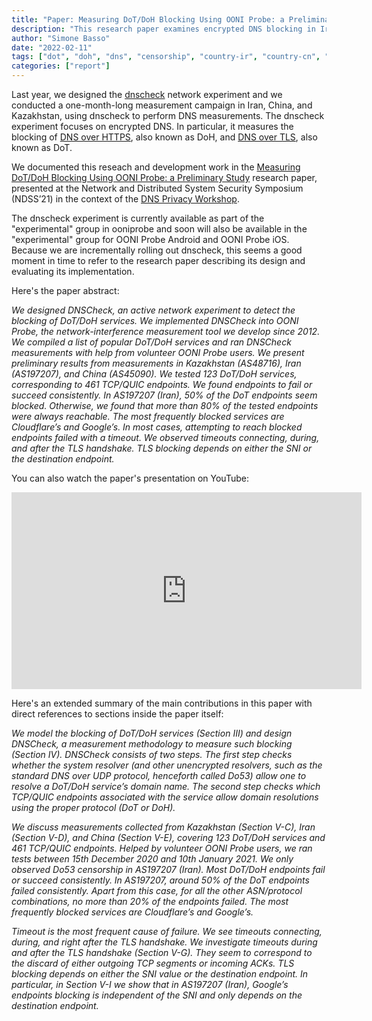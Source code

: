 ```yaml
---
title: "Paper: Measuring DoT/DoH Blocking Using OONI Probe: a Preliminary Study"
description: "This research paper examines encrypted DNS blocking in Iran, China, and Kazakhstan."
author: "Simone Basso"
date: "2022-02-11"
tags: ["dot", "doh", "dns", "censorship", "country-ir", "country-cn", "country-kz", "paper"]
categories: ["report"]
---
```


Last year, we designed the [dnscheck](https://github.com/ooni/spec/blob/master/nettests/ts-028-dnscheck.md)
network experiment and we conducted a one-month-long measurement campaign in Iran, China, and
Kazakhstan, using dnscheck to perform DNS measurements.
The dnscheck experiment focuses on encrypted DNS. In particular, it measures the blocking of
[DNS over HTTPS](https://datatracker.ietf.org/doc/html/rfc8484), also known as DoH, and [DNS
over TLS](https://datatracker.ietf.org/doc/html/rfc7858), also known as DoT.

We documented this reseach and development work in the [Measuring
DoT/DoH Blocking Using OONI Probe: a Preliminary Study](https://www.ndss-symposium.org/wp-content/uploads/dnspriv21-02-paper.pdf)
research paper, presented at the Network and Distributed System Security Symposium (NDSS’21) in
the context of the [DNS Privacy Workshop](https://www.ndss-symposium.org/ndss-program/dns-privacy-2021/).

The dnscheck experiment is currently available as part of the "experimental" group in ooniprobe and soon
will also be available in the "experimental" group for OONI Probe Android and OONI Probe iOS. Because
we are incrementally rolling out dnscheck, this seems a good moment in time to refer to the research paper
describing its design and evaluating its implementation.

Here's the paper abstract:

*We designed DNSCheck, an active network experiment to detect the blocking of DoT/DoH
services. We implemented DNSCheck into OONI Probe, the network-interference
measurement tool we develop since 2012. We compiled a list of popular DoT/DoH
services and ran DNSCheck measurements with help from volunteer OONI Probe users. We present
preliminary results from measurements in Kazakhstan (AS48716), Iran (AS197207), and China
(AS45090). We tested 123 DoT/DoH services, corresponding to 461 TCP/QUIC endpoints. We
found endpoints to fail or succeed consistently. In AS197207 (Iran), 50% of the DoT endpoints
seem blocked. Otherwise, we found that more than 80% of the tested endpoints were always
reachable. The most frequently blocked services are Cloudflare’s and Google’s. In most cases,
attempting to reach blocked endpoints failed with a timeout. We observed timeouts
connecting, during, and after the TLS handshake. TLS blocking depends on either
the SNI or the destination endpoint.*

You can also watch the paper's presentation on YouTube:

<iframe width="560" height="315" src="https://www.youtube-nocookie.com/embed/wggz3CcctO0?start=1859"
        title="YouTube video player" frameborder="0"
        allow="accelerometer; autoplay; clipboard-write; encrypted-media; gyroscope; picture-in-picture"
        allowfullscreen></iframe>

Here's an extended summary of the main contributions in this paper with
direct references to sections inside the paper itself:

*We model the blocking of DoT/DoH services (Section III)
and design DNSCheck, a measurement methodology to measure
such blocking (Section IV). DNSCheck consists of two
steps. The first step checks whether the system resolver
(and other unencrypted resolvers, such as the standard
DNS over UDP protocol, henceforth called Do53) allow one to resolve a DoT/DoH
service’s domain name. The second step checks which
TCP/QUIC endpoints associated with the service allow domain
resolutions using the proper protocol (DoT or DoH).*

*We discuss measurements collected from Kazakhstan (Section V-C),
Iran (Section V-D), and China (Section V-E),
covering 123 DoT/DoH services and 461 TCP/QUIC endpoints.
Helped by volunteer OONI Probe users, we ran tests
between 15th December 2020 and 10th January 2021. We
only observed Do53 censorship in AS197207 (Iran). Most
DoT/DoH endpoints fail or succeed consistently. In AS197207,
around 50% of the DoT endpoints failed consistently. Apart
from this case, for all the other ASN/protocol combinations,
no more than 20% of the endpoints failed. The most frequently
blocked services are Cloudflare’s and Google’s.*

*Timeout is the most frequent cause of failure. We see timeouts
connecting, during, and right after the TLS handshake.
We investigate timeouts during and after the TLS handshake
(Section V-G). They seem to correspond to the discard of
either outgoing TCP segments or incoming ACKs.
TLS blocking depends on either the SNI value or the destination
endpoint. In particular, in Section V-I we show that in
AS197207 (Iran), Google’s endpoints blocking is independent
of the SNI and only depends on the destination endpoint.*

